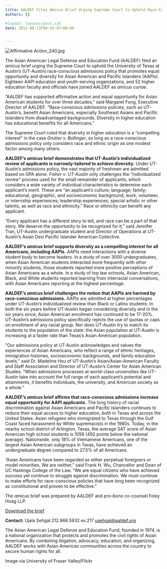```yaml
---
title: AALDEF Files Amicus Brief Urging Supreme Court to Uphold Race-Conscious Admissions at the University of Texas
authors: []

#layout: layouts/post.njk
date: 2012-08-13T00:42:47+00:00


---
```


![Affirmative Action_240.jpg](/uploads/Affirmative%20Action_240.jpg)

The Asian American Legal Defense and Education Fund (AALDEF) filed an _amicus_ brief urging the Supreme Court to uphold the University of Texas at Austin’s (UT-Austin) race-conscious admissions policy that promotes equal opportunity and diversity for Asian American and Pacific Islanders (AAPIs). Eighteen AAPI education and youth-serving organizations, and 52 higher education faculty and officials have joined AALDEF as _amicus curiae_.

“AALDEF has supported affirmative action and equal opportunity for Asian American students for over three decades,” said Margaret Fung, Executive Director of AALDEF. “Race-conscious admissions policies, such as UT-Austin’s, benefit Asian Americans, especially Southeast Asians and Pacific Islanders from disadvantaged backgrounds. Diversity in higher education has educational benefits for all Americans.”

The Supreme Court ruled that diversity in higher education is a “compelling interest” in the case _Grutter v. Bollinger_, so long as a race-conscious admissions policy only considers race and ethnic origin as one modest factor among many others.

**AALDEF’s _amicus_ brief demonstrates that UT-Austin’s individualized review of applicants is narrowly-tailored to achieve diversity.** Under UT-Austin’s admissions policy, the vast majority of freshmen are admitted based on GPA alone.  _Fisher v. UT-Austin_ only challenges the “individualized review” process used for the small remainder of applicants, which considers a wide variety of individual characteristics to determine each applicant’s merit. These are “an applicant’s culture; language; family; educational, geographic, and socioeconomic background; work, volunteer, or internship experiences; leadership experiences; special artistic or other talents, as well as race and ethnicity.”  Race or ethnicity can benefit any applicant.

“Every applicant has a different story to tell, and race can be a part of that story. We deserve the opportunity to be recognized for it,” said Jennifer Tran, UT-Austin undergraduate student and Director of Operations at UT-Austin’s Asian Desi Pacific Islander American Collective.

**AALDEF’s _amicus_ brief supports diversity as a compelling interest for all Americans, including AAPIs.** AAPIs need interactions with a diverse student body to become leaders. In a study of over 3000 undergraduates, when Asian American students interacted more frequently with other minority students, those students reported more positive perceptions of Asian Americans as a whole. In a study of top law schools, Asian American, Black, and White students reported learning from interracial conversations, with Asian Americans reporting at the highest percentage.

**AALDEF’s _amicus_ brief challenges the notion that AAPIs are harmed by race-conscious admissions.** AAPIs are admitted at higher percentages under UT-Austin’s individualized review than Black or Latino students. In both the six years before UT-Austin began considering diversity and in the six years since, Asian American enrollment has continued to be 17-20%. UT-Austin’s admissions policy specifically rejects the use of quotas or caps on enrollment of any racial group.  Nor does UT-Austin try to match its students to the population of the state: the Asian population at UT-Austin is increasing at a faster rate than Texas’s Asian American population.

“Our admissions policy at UT-Austin acknowledges and values the experiences of Asian Americans, who reflect a range of ethnic heritages, immigration histories, socioeconomic backgrounds, and family education levels,” said Dr. Madeline Hsu of UT-Austin’s Asian/Asian-American Faculty and Staff Association and Director of UT-Austin’s Center for Asian American Studies. “When admissions processes at world-class universities like UT-Austin take into account the full range of each applicant’s potential and attainments, it benefits individuals, the university, and American society as a whole.”

**AALDEF’s _amicus_ brief affirms that race-conscious admissions increase equal opportunity for AAPI applicants.** The long history of racial discrimination against Asian Americans and Pacific Islanders continues to reduce their equal access to higher education, both in Texas and across the United States. Asian refugees who immigrated to Texas through the Gulf Coast faced harassment by White supremacists in the 1980s. Today, in the nearby school district of Arlington, Texas, the average SAT score of Asian American high school students is 1056 (450 points below the national average). Nationwide, only 18% of Vietnamese Americans, one of the largest Asian American subgroups in Texas, have achieved an undergraduate degree compared to 27.5% of all Americans.

“Asian Americans have been regarded as either perpetual foreigners or model minorities. We are neither,” said Frank H. Wu, Chancellor and Dean of UC Hastings College of the Law. “We are equal citizens who have achieved success yet continue to struggle against discrimination. We must continue to make efforts for race-conscious policies that have long been recognized as constitutional and proven to be effective.”

The _amicus_ brief was prepared by AALDEF and pro-bono co-counsel Foley Hoag LLP.

[Download the brief][1]

**Contact:**
Ujala Sehgal
212.966.5932 ex.217
usehgal@aaldef.org

The Asian American Legal Defense and Education Fund, founded in 1974, is a national organization that protects and promotes the civil rights of Asian Americans. By combining litigation, advocacy, education, and organizing, AALDEF works with Asian American communities across the country to secure human rights for all.

Image via University of Fraser Valley/Flickr

[1]: /uploads/pdf/AALDEF%20Amicus%20Brief%20Fisher%20v.%20UT-Austin.pdf
